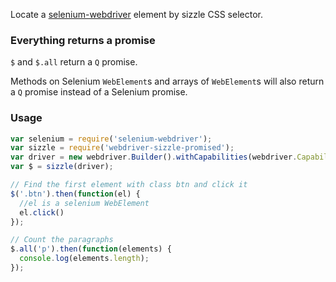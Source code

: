 Locate a [selenium-webdriver](https://npmjs.org/package/selenium-webdriver) element by sizzle CSS selector.

### Everything returns a promise

`$` and `$.all` return a `Q` promise.

Methods on Selenium `WebElement`s and arrays of `WebElement`s will also return a `Q` promise instead of a Selenium promise. 

### Usage

```js
var selenium = require('selenium-webdriver');
var sizzle = require('webdriver-sizzle-promised');
var driver = new webdriver.Builder().withCapabilities(webdriver.Capabilities.phantomjs()).build()
var $ = sizzle(driver);

// Find the first element with class btn and click it
$('.btn').then(function(el) {
  //el is a selenium WebElement
  el.click()
});

// Count the paragraphs
$.all('p').then(function(elements) {
  console.log(elements.length);
});

```

